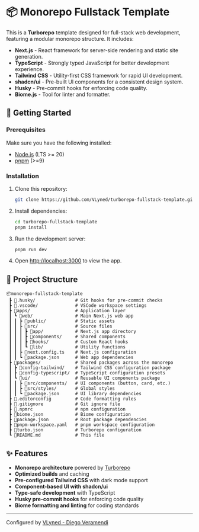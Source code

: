 # 📦 Monorepo Fullstack Template

This is a **Turborepo** template designed for full-stack web development, featuring a modular monorepo structure. It includes:

- **Next.js** - React framework for server-side rendering and static site generation.
- **TypeScript** - Strongly typed JavaScript for better development experience.
- **Tailwind CSS** - Utility-first CSS framework for rapid UI development.
- **shadcn/ui** - Pre-built UI components for a consistent design system.
- **Husky** - Pre-commit hooks for enforcing code quality.
- **Biome.js** - Tool for linter and formatter.

## 🚀 Getting Started

### Prerequisites
Make sure you have the following installed:
- [Node.js](https://nodejs.org/) (LTS >= 20)
- [pnpm](https://pnpm.io/) (>=9)

### Installation

1. Clone this repository:
   ```sh
   git clone https://github.com/VLyned/turborepo-fullstack-template.git
   ```

2. Install dependencies:
   ```sh
   cd turborepo-fullstack-template
   pnpm install
   ```

3. Run the development server:
   ```sh
   pnpm run dev
   ```

4. Open [http://localhost:3000](http://localhost:3000) to view the app.

## 📂 Project Structure

```
📦monorepo-fullstack-template
 ┣ 📂.husky/               # Git hooks for pre-commit checks
 ┣ 📂.vscode/              # VSCode workspace settings
 ┣ 📂apps/                 # Application layer
 ┃ ┗ 📂web/                # Main Next.js web app
 ┃ ┃ ┣ 📂public/           # Static assets
 ┃ ┃ ┣ 📂src/              # Source files
 ┃ ┃ ┃ ┣ 📂app/            # Next.js app directory
 ┃ ┃ ┃ ┣ 📂components/     # Shared components
 ┃ ┃ ┃ ┣ 📂hooks/          # Custom React hooks
 ┃ ┃ ┃ ┗ 📂lib/            # Utility functions
 ┃ ┃ ┣ 📜next.config.ts    # Next.js configuration
 ┃ ┃ ┗ 📜package.json      # Web app dependencies
 ┣ 📂packages/             # Shared packages across the monorepo
 ┃ ┣ 📂config-tailwind/    # Tailwind CSS configuration package
 ┃ ┣ 📂config-typescript/  # TypeScript configuration presets
 ┃ ┗ 📂ui/                 # Reusable UI components package
 ┃ ┃ ┣ 📂src/components/   # UI components (button, card, etc.)
 ┃ ┃ ┣ 📂src/styles/       # Global styles
 ┃ ┃ ┗ 📜package.json      # UI library dependencies
 ┣ 📜.editorconfig         # Code formatting rules
 ┣ 📜.gitignore            # Git ignore file
 ┣ 📜.npmrc                # npm configuration
 ┣ 📜biome.json            # Biome configuration
 ┣ 📜package.json          # Root package dependencies
 ┣ 📜pnpm-workspace.yaml   # pnpm workspace configuration
 ┣ 📜turbo.json            # Turborepo configuration
 ┗ 📜README.md             # This file
```

## ✨ Features
- **Monorepo architecture** powered by [Turborepo](https://turbo.build/repo)
- **Optimized builds** and caching
- **Pre-configured Tailwind CSS** with dark mode support
- **Component-based UI with shadcn/ui**
- **Type-safe development** with TypeScript
- **Husky pre-commit hooks** for enforcing code quality
- **Biome formatting and linting** for coding standards

---

Configured by [VLyned - Diego Veramendi](https://github.com/VLyned)

